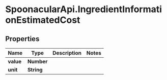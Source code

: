 # SpoonacularApi.IngredientInformationEstimatedCost

## Properties

Name | Type | Description | Notes
------------ | ------------- | ------------- | -------------
**value** | **Number** |  | 
**unit** | **String** |  | 


